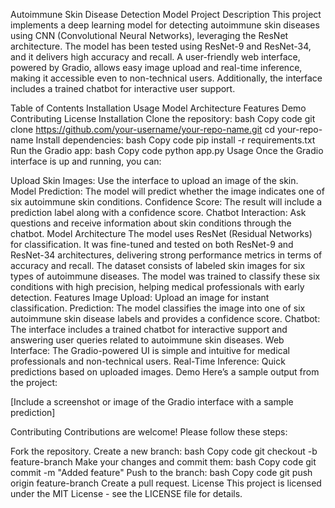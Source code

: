 Autoimmune Skin Disease Detection Model
Project Description
This project implements a deep learning model for detecting autoimmune skin diseases using CNN (Convolutional Neural Networks), leveraging the ResNet architecture. The model has been tested using ResNet-9 and ResNet-34, and it delivers high accuracy and recall. A user-friendly web interface, powered by Gradio, allows easy image upload and real-time inference, making it accessible even to non-technical users. Additionally, the interface includes a trained chatbot for interactive user support.

Table of Contents
Installation
Usage
Model Architecture
Features
Demo
Contributing
License
Installation
Clone the repository:
bash
Copy code
git clone https://github.com/your-username/your-repo-name.git
cd your-repo-name
Install dependencies:
bash
Copy code
pip install -r requirements.txt
Run the Gradio app:
bash
Copy code
python app.py
Usage
Once the Gradio interface is up and running, you can:

Upload Skin Images: Use the interface to upload an image of the skin.
Model Prediction: The model will predict whether the image indicates one of six autoimmune skin conditions.
Confidence Score: The result will include a prediction label along with a confidence score.
Chatbot Interaction: Ask questions and receive information about skin conditions through the chatbot.
Model Architecture
The model uses ResNet (Residual Networks) for classification.
It was fine-tuned and tested on both ResNet-9 and ResNet-34 architectures, delivering strong performance metrics in terms of accuracy and recall.
The dataset consists of labeled skin images for six types of autoimmune diseases.
The model was trained to classify these six conditions with high precision, helping medical professionals with early detection.
Features
Image Upload: Upload an image for instant classification.
Prediction: The model classifies the image into one of six autoimmune skin disease labels and provides a confidence score.
Chatbot: The interface includes a trained chatbot for interactive support and answering user queries related to autoimmune skin diseases.
Web Interface: The Gradio-powered UI is simple and intuitive for medical professionals and non-technical users.
Real-Time Inference: Quick predictions based on uploaded images.
Demo
Here’s a sample output from the project:

[Include a screenshot or image of the Gradio interface with a sample prediction]

Contributing
Contributions are welcome! Please follow these steps:

Fork the repository.
Create a new branch:
bash
Copy code
git checkout -b feature-branch
Make your changes and commit them:
bash
Copy code
git commit -m "Added feature"
Push to the branch:
bash
Copy code
git push origin feature-branch
Create a pull request.
License
This project is licensed under the MIT License - see the LICENSE file for details.
